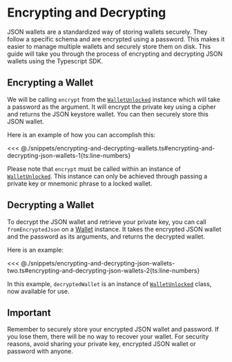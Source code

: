 # Encrypting and Decrypting

JSON wallets are a standardized way of storing wallets securely. They follow a specific schema and are encrypted using a password. This makes it easier to manage multiple wallets and securely store them on disk. This guide will take you through the process of encrypting and decrypting JSON wallets using the Typescript SDK.

## Encrypting a Wallet

We will be calling `encrypt` from the [`WalletUnlocked`](https://fuels-ts-docs-api.vercel.app/classes/_fuel_ts_account.WalletUnlocked.html) instance which will take a password as the argument. It will encrypt the private key using a cipher and returns the JSON keystore wallet. You can then securely store this JSON wallet.

Here is an example of how you can accomplish this:

<<< @./snippets/encrypting-and-decrypting-wallets.ts#encrypting-and-decrypting-json-wallets-1{ts:line-numbers}

Please note that `encrypt` must be called within an instance of [`WalletUnlocked`](https://fuels-ts-docs-api.vercel.app/classes/_fuel_ts_account.WalletUnlocked.html). This instance can only be achieved through passing a private key or mnemonic phrase to a locked wallet.

## Decrypting a Wallet

To decrypt the JSON wallet and retrieve your private key, you can call `fromEncryptedJson` on a [Wallet](https://fuels-ts-docs-api.vercel.app/classes/_fuel_ts_account.Wallet.html) instance. It takes the encrypted JSON wallet and the password as its arguments, and returns the decrypted wallet.

Here is an example:

<<< @./snippets/encrypting-and-decrypting-json-wallets-two.ts#encrypting-and-decrypting-json-wallets-2{ts:line-numbers}

In this example, `decryptedWallet` is an instance of [`WalletUnlocked`](https://fuels-ts-docs-api.vercel.app/classes/_fuel_ts_account.WalletUnlocked.html) class, now available for use.

## Important

Remember to securely store your encrypted JSON wallet and password. If you lose them, there will be no way to recover your wallet. For security reasons, avoid sharing your private key, encrypted JSON wallet or password with anyone.
